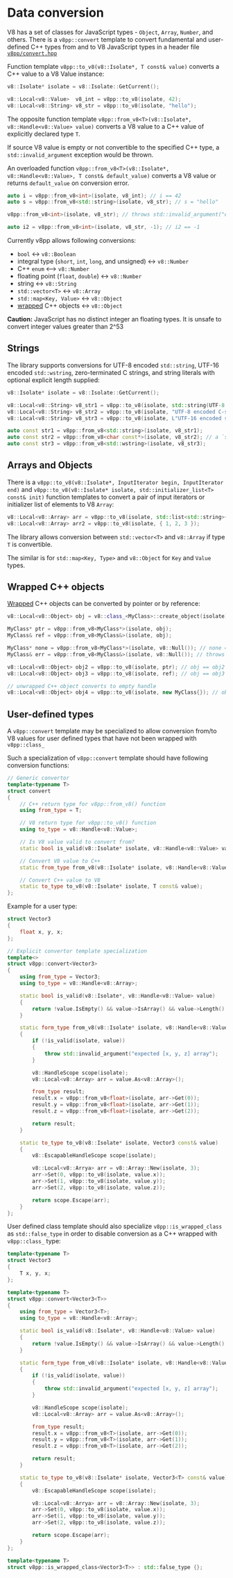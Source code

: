 # Data conversion

V8 has a set of classes for JavaScript types - `Object`, `Array`, `Number`, 
and others. There is a `v8pp::convert` template to convert fundamental and
user-defined C++ types from and to V8 JavaScript types in a header file
[`v8pp/convert.hpp`](../v8pp/convert.hpp)

Function template `v8pp::to_v8(v8::Isolate*, T const& value)` converts a C++
value to a V8 Value instance:

```c++
v8::Isolate* isolate = v8::Isolate::GetCurrent();

v8::Local<v8::Value>  v8_int = v8pp::to_v8(isolate, 42);
v8::Local<v8::String> v8_str = v8pp::to_v8(isolate, "hello");
```

The opposite function template `v8pp::from_v8<T>(v8::Isolate*, v8::Handle<v8::Value> value)`
converts a V8 value to a C++ value of explicitly declared type `T`.

If source V8 value is empty or not convertible to the specified C++ type,
a `std::invalid_argument` exception would be thrown.

An overloaded function `v8pp::from_v8<T>(v8::Isolate*, v8::Handle<v8::Value>, T const& default_value)`
converts a V8 value or returns `default_value` on conversion error.

```c++
auto i = v8pp::from_v8<int>(isolate, v8_int); // i == 42
auto s = v8pp::from_v8<std::string>(isolate, v8_str); // s = "hello"

v8pp::from_v8<int>(isolate, v8_str); // throws std::invalid_argument("expected Number")

auto i2 = v8pp::from_v8<int>(isolate, v8_str, -1); // i2 == -1 
```

Currently v8pp allows following conversions:

  * `bool` <-> `v8::Boolean`
  * integral type (`short`, `int`, `long`, and unsigned) <-> `v8::Number`
  * C++ `enum` <--> `v8::Number`
  * floating point (`float`, `double`) <-> `v8::Number`
  * string <-> `v8::String`
  * `std::vector<T>` <-> `v8::Array`
  * `std::map<Key, Value>` <-> `v8::Object`
  * [wrapped](wrapping.md) C++ objects <-> `v8::Object`

**Caution:** JavaScript has no distinct integer an floating types.
It is unsafe to convert integer values greater than 2^53


## Strings

The library supports conversions for UTF-8 encoded `std::string`, UTF-16
encoded `std::wstring`, zero-terminated C strings, and string literals with
optional explicit length supplied:

```c++
v8::Isolate* isolate = v8::Isolate::GetCurrent();

v8::Local<v8::String> v8_str1 = v8pp::to_v8(isolate, std::string(UTF-8 encoded std::string");
v8::Local<v8::String> v8_str2 = v8pp::to_v8(isolate, "UTF-8 encoded C-string");
v8::Local<v8::String> v8_str3 = v8pp::to_v8(isolate, L"UTF-16 encoded string with optional explicit length", 21);

auto const str1 = v8pp::from_v8<std::string>(isolate, v8_str1);
auto const str2 = v8pp::from_v8<char const*>(isolate, v8_str2); // a `std::string const&` instance, in fact
auto const str3 = v8pp::from_v8<std::wstring>(isolate, v8_str3);
```


## Arrays and Objects

There is a `v8pp::to_v8(v8::Isolate*, InputIterator begin, InputIterator end)`
and `v8pp::to_v8(v8::Isolate* isolate, std::initializer_list<T> const& init)`
function templates to convert a pair of input iterators or initializer list of
elements to V8 `Array`:

```c++
v8::Local<v8::Array> arr = v8pp::to_v8(isolate, std::list<std::string>{ "a", "b", "c" });
v8::Local<v8::Array> arr2 = v8pp::to_v8(isolate, { 1, 2, 3 });
```

The library allows conversion between `std::vector<T>` and `v8::Array` if
type `T` is convertible.

The similar is for `std::map<Key, Type>` and `v8::Object` for `Key` and
`Value` types.


## Wrapped C++ objects

[Wrapped](wrapping.md) C++ objects can be converted by pointer or by reference:

```c++
v8::Local<v8::Object> obj = v8::class_<MyClass>::create_object(isolate);

MyClass* ptr = v8pp::from_v8<MyClass*>(isolate, obj);
MyClass& ref = v8pp::from_v8<MyClass&>(isolate, obj);

MyClass* none = v8pp::from_v8<MyClass*>(isolate, v8::Null()); // none == nullptr
MyClass& err = v8pp::from_v8<MyClass&>(isolate, v8::Null()); // throws std::runtime_error("expected C++ wrapped object")

v8::Local<v8::Object> obj2 = v8pp::to_v8(isolate, ptr); // obj == obj2
v8::Local<v8::Object> obj3 = v8pp::to_v8(isolate, ref); // obj == obj3

// unwrapped C++ object converts to empty handle
v8::Local<v8::Object> obj4 = v8pp::to_v8(isolate, new MyClass{}); // obj4.IsEmpty() == true
```


## User-defined types

A `v8pp::convert` template may be specialized to allow conversion from/to
V8 values for user defined types that have not been wrapped with `v8pp::class_`

Such a specialization of `v8pp::convert` template should have following
conversion functions:

```c++
// Generic convertor
template<typename T>
struct convert
{
    // C++ return type for v8pp::from_v8() function
	using from_type = T;

	// V8 return type for v8pp::to_v8() function
	using to_type = v8::Handle<v8::Value>;

	// Is V8 value valid to convert from?
	static bool is_valid(v8::Isolate* isolate, v8::Handle<v8::Value> value);

	// Convert V8 value to C++
	static from_type from_v8(v8::Isolate* isolate, v8::Handle<v8::Value> value);

	// Convert C++ value to V8
	static to_type to_v8(v8::Isolate* isolate, T const& value);
};
```

Example for a user type:

```c++
struct Vector3
{
	float x, y, x;
};

// Explicit convertor template specialization
template<>
struct v8pp::convert<Vector3>
{
	using from_type = Vector3;
	using to_type = v8::Handle<v8::Array>;

	static bool is_valid(v8::Isolate*, v8::Handle<v8::Value> value)
	{
		return !value.IsEmpty() && value->IsArray() && value->Length() == 3;
	}

	static form_type from_v8(v8::Isolate* isolate, v8::Handle<v8::Value> value)
	{
		if (!is_valid(isolate, value))
		{
			throw std::invalid_argument("expected [x, y, z] array");
		}

		v8::HandleScope scope(isolate);
		v8::Local<v8::Array> arr = value.As<v8::Array>();

		from_type result;
		result.x = v8pp::from_v8<float>(isolate, arr->Get(0));
		result.y = v8pp::from_v8<float>(isolate, arr->Get(1));
		result.z = v8pp::from_v8<float>(isolate, arr->Get(2));

		return result;
	}

	static to_type to_v8(v8::Isolate* isolate, Vector3 const& value)
	{
		v8::EscapableHandleScope scope(isolate);

		v8::Local<v8::Arrya> arr = v8::Array::New(isolate, 3);
		arr->Set(0, v8pp::to_v8(isolate, value.x));
		arr->Set(1, v8pp::to_v8(isolate, value.y));
		arr->Set(2, v8pp::to_v8(isolate, value.z));

		return scope.Escape(arr);
	}
};
```


User defined class template should also specialize `v8pp::is_wrapped_class`
as `std::false_type` in order to disable conversion as a C++ wrapped
with `v8pp::class_` type:

```c++
template<typename T>
struct Vector3
{
	T x, y, x;
};

template<typename T>
struct v8pp::convert<Vector3<T>>
{
	using from_type = Vector3<T>;
	using to_type = v8::Handle<v8::Array>;

	static bool is_valid(v8::Isolate*, v8::Handle<v8::Value> value)
	{
		return !value.IsEmpty() && value->IsArray() && value->Length() == 3;
	}

	static form_type from_v8(v8::Isolate* isolate, v8::Handle<v8::Value> value)
	{
		if (!is_valid(isolate, value))
		{
			throw std::invalid_argument("expected [x, y, z] array");
		}

		v8::HandleScope scope(isolate);
		v8::Local<v8::Array> arr = value.As<v8::Array>();

		from_type result;
		result.x = v8pp::from_v8<T>(isolate, arr->Get(0));
		result.y = v8pp::from_v8<T>(isolate, arr->Get(1));
		result.z = v8pp::from_v8<T>(isolate, arr->Get(2));

		return result;
	}

	static to_type to_v8(v8::Isolate* isolate, Vector3<T> const& value)
	{
		v8::EscapableHandleScope scope(isolate);

		v8::Local<v8::Arrya> arr = v8::Array::New(isolate, 3);
		arr->Set(0, v8pp::to_v8(isolate, value.x));
		arr->Set(1, v8pp::to_v8(isolate, value.y));
		arr->Set(2, v8pp::to_v8(isolate, value.z));

		return scope.Escape(arr);
	}
};

template<typename T>
struct v8pp::is_wrapped_class<Vector3<T>> : std::false_type {};
```
